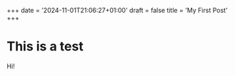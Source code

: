 +++
date = '2024-11-01T21:06:27+01:00'
draft = false
title = 'My First Post'
+++

# This is a test

Hi! 